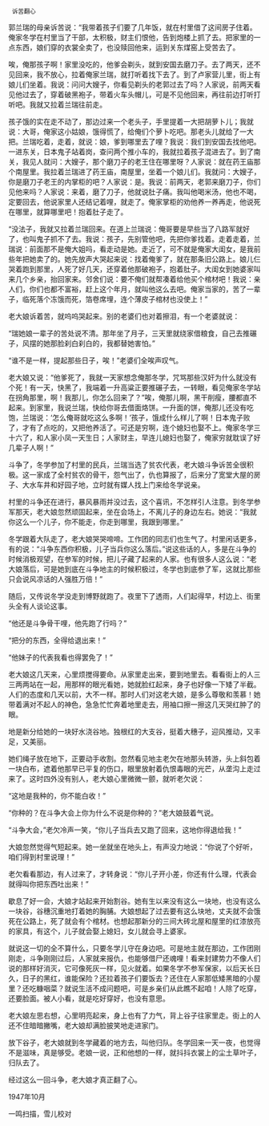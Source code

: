      诉苦翻心 

  郭兰瑞的母亲诉苦说：“我带着孩子们要了几年饭，就在村里借了这间房子住着。俺家冬学在村里当了干部，太积极，财主们恨他，告到炮楼上抓了去。把家里的一点东西，娘们穿的衣裳全卖了，也没赎回他来，运到关东煤窑上受苦去了。 

  唉，俺那孩子啊！家里没吃的，他爹会剃头，就到安国去磨刀子。去了两天，还不见回来，我不放心，拉着俺家兰瑞，就打听着找下去了。到了卢家营儿里，街上有娘儿们坐着。我说：问问大嫂子，你看见剃头的老郭过去了吗？人家说，前两天看见他过去了，穿着破黑袍子，带着火车头帽儿，可是不见他回来，再往前边打听打听吧。我就又拉着兰瑞往前走。 

  孩子饿的实在走不动了，那边过来一个老头子，手里提着一大把胡萝卜儿；我就说：大哥，俺家这小姑娘，饿得慌了，给俺们个萝卜吃吧。那老头儿就给了一大把。兰瑞吃着，走着，就说：娘，爹到哪里去了哩？我说：我们到安国去找他吧。一进东关，日本鬼子站着岗，查问两个推小车的，我就拉着孩子混进去了。到了南关，我见人就问：大嫂子，那个磨刀子的老王住在哪里呀？人家说：就在药王庙那个南屋里。我拉着兰瑞进了药王庙，南屋里，坐着一个娘儿们。我就问：大嫂子，你是磨刀子老王的内掌柜的吧？人家说：是。我说：前两天，老郭来磨刀子，你们见他来吗？人家说：来着，磨了刀子，他就说肚子痛。我叫他喝米汤，他也不喝，定要回去，他说家里人还结记着哩，就走了。俺家掌柜的劝他养一养再走，他说死在哪里，就算哪里吧！抱着肚子走了。 

  “没法子，我就又拉着兰瑞回来。在道上兰瑞说：俺哥要是早些当了八路军就好了，也叫鬼子抓不了去。我说：孩子，先别管他吧，先把你爹找着。走着走着，兰瑞说：前面那不是俺大姐吗，看走动是她。走近了，可不就是俺家大闺女，是我前些年把她卖了的。她先放声大哭起来说：找着俺爹了，就在那条旧公路上。娘儿仨哭着跑到那里，人死了好几天，还穿着他那破袍子，抱着肚子。大闺女到她婆家叫来几个乡亲，抬回家来。邻舍们说：要不俺们就帮凑着给他买个棺材吧！我说：亲人们，你们也都不富裕，赶上这个年月，就叫他这么去吧。俺家当家的，苦了一辈子，临死落个冻饿而死，箔卷席埋，连个薄皮子棺材也没使上！” 

  老大娘诉着苦，就呜呜哭起来。别的老婆们也对着擦泪，有一个老婆就说： 

  “瑞她娘一辈子的苦处说不清。那年坐了月子，三天里就绕家借粮食，自己去推碾子，风摆的她那脸刹白刹白的，我都替她害怕。” 

  “谁不是一样，提起那些日子，唉！”老婆们全唉声叹气。 

  老大娘又说：“他爹死了，我就一天家想念俺那冬学，咒骂那些汉奸为什么就没有个死！有一天，快黑了，我端着一升高粱正要推碾子去，一转眼，看见俺家冬学站在拐角那里，啊！我那儿，你怎么回来了？”唉，俺那儿啊，黑干削瘦，腰都直不起来。到家里，我说兰瑞，快给你哥去借面烙饼。一升面的饼，俺那儿还没有吃饱，兰瑞说：‘怎么俺哥就吃这么多啊！’孩子，饿成什么样儿了啊！日本鬼子败了，才有了点吃的，又把他养活了。可还是穷啊，连个媳妇也娶不上。俺家冬学三十六了，和人家小凤一天生日；人家财主，早连儿媳妇也娶了，俺家穷就耽误了好几辈子人啊！” 

  斗争了，冬学参加了村里的民兵，兰瑞当选了贫农代表，老大娘斗争诉苦全很积极。这一家成了全村贫农的骨干，怨气出了，仇也算报了，后来分了宽堂大屋的房子、大水车井和好园子地，立时就有媒人找上门来给冬学说亲。 

  村里的斗争还在进行，暴风暴雨并没过去，这个喜讯，不怎样引人注意。到冬学参军那天，老大娘忽然顽固起来，坐在会场上，不离儿子的身边左右。她说：“我就你这么一个儿子，你不能走，你走到哪里，我跟到哪里。” 

  冬学跟着大队走了，老大娘哭哭啼啼。工作团的同志们也生气了。村里闲话更多，有的说：“斗争东西你积极，儿子当兵你这么落后。”说这些话的人，多是在斗争的时候消极观望，在参军的时候，把儿子藏了起来的人家。也有很多人这么说：“老大娘落后，可是她到底在斗争地主的时候积极过，冬学也到底参了军，这就比那些只会说风凉话的人强胜万倍！” 

  随后，又传说冬学没走到博野就跑了。夜里下了透雨，人们起得早，村边上、街里头全有人谈论这事。 

  “他还是斗争骨干哩，他先跑了行吗？” 

  “把分的东西，全得给退出来！” 

  “他妹子的代表我看也得罢免了！” 

  老大娘这几天来，心里烦搅得要命。从家里走出来，要到地里去。看看街上的人三三两两站在一起，用那样的眼光看她，她就脸红起来，身子也好像一下矮了半截。人们的态度和几天以前，大不一样。那时人们对这老大娘，是多么尊敬和羡慕！她带着满对不起人的神色，急急忙忙奔着地里走去，用袖口擦一擦这几天哭红肿了的眼。 

  地是新分给她的一块好水浇谷地。独根红的大支谷，挺着大穗子，迎风推动，又丰足，又美丽。 

  她们绳子放在地下，正要动手收割。忽然看见地主老欠在地那头转游，头上斜包着一块白布，遮着他那早已平复的伤口，眼里放射着仇恨毒眼的光芒，从垄沟上走过来了。这时四外没有别人，老大娘心里微微一颤，就听老欠说： 

  “这地是我种的，你不能白收！” 

  “你种的？在斗争大会上你为什么不说是你种的？”老大娘鼓着气说。 

  “斗争大会，”老欠冷声一笑，“你儿子当兵去又跑了回来，这地你得退给我！” 

  大娘忽然觉得气短起来。她一坐就坐在地头上，有声没力地说：“你说了个好听，咱们得到村里说理！” 

  老欠看看那边，有人过来了，才转身说：“你儿子开小差，你还有什么理，代表会就得叫你把东西吐出来！” 

  歇息了好一会，大娘才站起来开始割谷。她有生以来没有这么一块地，也没有这么一块谷，谷穗沉重地打着她的胸脯。大娘想起了过去要有这么块地，丈夫就不会饿死在公路上，死了就会有个棺材。也想起那新分的三间大砖北屋和屋里的红漆放亮的家具，有这个，儿子就会娶上媳妇，女儿就会寻上婆家。 

  就说这一切的全不算什么，只要冬学儿守在身边吧。可是地主就在那边，工作团刚刚走，斗争刚刚过后，人家就来报仇，也能够借尸还魂哩！看来封建势力不像人们说的那样好消灭，它可像死灰一样，见火就着。如果冬学不参军保家，以后天长日久，日子的黑红，谁能保险？还拉着孩子们要饭去？还住在人家那低矮黑暗的小屋里？还吃糠咽菜？就说生活不成问题吧，可是乡亲们从此瞧不起咱！人除了吃穿，还要脸面。被人小看，就是吃好穿好，也没有意思。 

  老大娘左思右想，心里明亮起来，身上也有了力气，背上谷子往家里走。街上的人还不住暗暗撇嘴，老大娘却满脸披笑地走进家门。 

  放下谷子，老大娘就到冬学藏着的地方去，叫他归队。冬学回来一天一夜，也觉得不是滋味，真是够受。老娘一说，正和他想的一样，就抖抖衣裳上的尘土草叶子，归队去了。 

  经过这么一回斗争，老大娘才真正翻了心。 

  1947年10月 

  一鸣扫描，雪儿校对 

